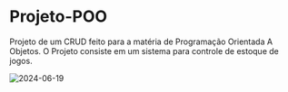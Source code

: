 ﻿# Projeto-POO

Projeto de um CRUD feito para a matéria de Programação Orientada A Objetos.
O Projeto consiste em um sistema para controle de estoque de jogos.

![2024-06-19](https://github.com/pedrorgc/Projeto-POO/assets/131400245/e591bc31-4801-4e3f-b8e0-5c47e332707a)
